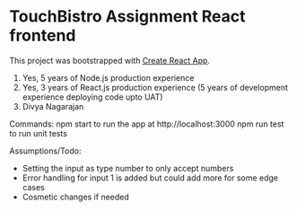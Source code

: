 # TouchBistro Assignment React frontend

This project was bootstrapped with [Create React App](https://github.com/facebook/create-react-app).

1. Yes, 5 years of Node.js production experience
2. Yes, 3 years of React.js production experience (5 years of development experience deploying code upto UAT)
3. Divya Nagarajan



Commands:
npm start to run the app at http://localhost:3000
npm run test to run unit tests


Assumptions/Todo:
 - Setting the input as type number to only accept numbers
 - Error handling for input 1 is added but could add more for some edge cases
 - Cosmetic changes if needed